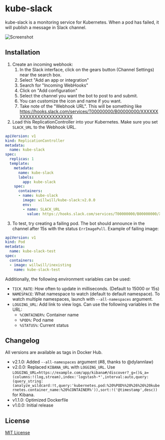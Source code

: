 # kube-slack

kube-slack is a monitoring service for Kubernetes. When a pod has failed,
it will publish a message in Slack channel.

![Screenshot](http://i.imgur.com/em62l25.png)

## Installation

1. Create an incoming webhook:
   1. In the Slack interface, click on the gears button (Channel Settings) near the search box.
   2. Select "Add an app or integration"
   3. Search for "Incoming WebHooks"
   4. Click on "Add configuration"
   5. Select the channel you want the bot to post to and submit.
   6. You can customize the icon and name if you want.
   7. Take note of the "Webhook URL". This will be something like https://hooks.slack.com/services/T00000000/B00000000/XXXXXXXXXXXXXXXXXXXXXXXX
2. Load this ReplicationController into your Kubernetes. Make sure you set `SLACK_URL` to the Webhook URL.

```yml
apiVersion: v1
kind: ReplicationController
metadata:
  name: kube-slack
spec:
  replicas: 1
  template:
    metadata:
      name: kube-slack
      labels:
        app: kube-slack
    spec:
      containers:
      - name: kube-slack
        image: willwill/kube-slack:v2.0.0
        env:
        - name: SLACK_URL
          value: https://hooks.slack.com/services/T00000000/B00000000/XXXXXXXXXXXXXXXXXXXXXXXX
```

3. To test, try creating a failing pod. The bot should announce in the channel after 15s with the status `ErrImagePull`. Example of failing image:

```yml
apiVersion: v1
kind: Pod
metadata:
  name: kube-slack-test
spec:
  containers:
  - image: willwill/inexisting
    name: kube-slack-test
```



Additionally, the following environment variables can be used:

- `TICK_RATE`: How often to update in milliseconds. (Default to 15000 or 15s)
- `NAMESPACE`: What namespace to watch (default to default namespace). To watch multiple namespaces, launch with `--all-namespaces` argument.
- `LOGGING_URL`: Add link to view logs. Can use the following variables in the URL:
  - `%CONTAINER%`: Container name
  - `%POD%`: Pod name
  - `%STATUS%`: Current status

## Changelog

All versions are available as tags in Docker Hub.

- v2.1.0: Added `--all-namespaces` argument (#8, thanks to @dylannlaw)
- v2.0.0: Replaced `KIBANA_URL` with `LOGGING_URL`. Use `LOGGING_URL=https://example.com/app/kibana#/discover?_g=()&_a=(columns:!(log,stream),index:'logstash-*',interval:auto,query:(query_string:(analyze_wildcard:!t,query:'kubernetes.pod:%20%POD%%20%26%26%20kubernetes.container_name:%20%CONTAINER%')),sort:!('@timestamp',desc))` for Kibana.
- v1.1.0: Optimized Dockerfile
- v1.0.0: Initial release

## License

[MIT License](LICENSE)
